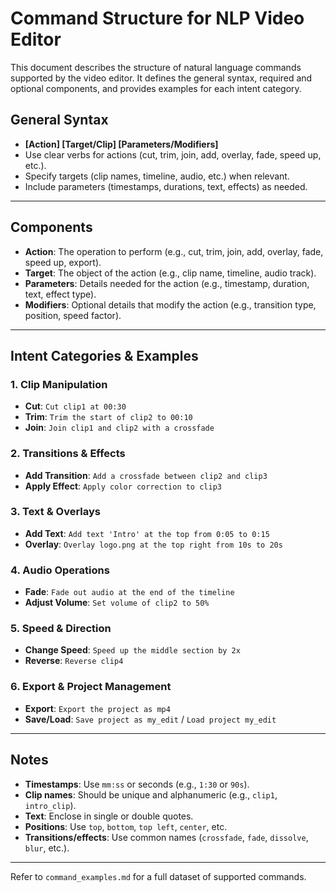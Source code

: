 # Command Structure for NLP Video Editor

This document describes the structure of natural language commands supported by the video editor. It defines the general syntax, required and optional components, and provides examples for each intent category.

## General Syntax

- **[Action] [Target/Clip] [Parameters/Modifiers]**
- Use clear verbs for actions (cut, trim, join, add, overlay, fade, speed up, etc.).
- Specify targets (clip names, timeline, audio, etc.) when relevant.
- Include parameters (timestamps, durations, text, effects) as needed.

---

## Components

- **Action**: The operation to perform (e.g., cut, trim, join, add, overlay, fade, speed up, export).
- **Target**: The object of the action (e.g., clip name, timeline, audio track).
- **Parameters**: Details needed for the action (e.g., timestamp, duration, text, effect type).
- **Modifiers**: Optional details that modify the action (e.g., transition type, position, speed factor).

---

## Intent Categories & Examples

### 1. Clip Manipulation
- **Cut**: `Cut clip1 at 00:30`
- **Trim**: `Trim the start of clip2 to 00:10`
- **Join**: `Join clip1 and clip2 with a crossfade`

### 2. Transitions & Effects
- **Add Transition**: `Add a crossfade between clip2 and clip3`
- **Apply Effect**: `Apply color correction to clip3`

### 3. Text & Overlays
- **Add Text**: `Add text 'Intro' at the top from 0:05 to 0:15`
- **Overlay**: `Overlay logo.png at the top right from 10s to 20s`

### 4. Audio Operations
- **Fade**: `Fade out audio at the end of the timeline`
- **Adjust Volume**: `Set volume of clip2 to 50%`

### 5. Speed & Direction
- **Change Speed**: `Speed up the middle section by 2x`
- **Reverse**: `Reverse clip4`

### 6. Export & Project Management
- **Export**: `Export the project as mp4`
- **Save/Load**: `Save project as my_edit` / `Load project my_edit`

---

## Notes
- **Timestamps**: Use `mm:ss` or seconds (e.g., `1:30` or `90s`).
- **Clip names**: Should be unique and alphanumeric (e.g., `clip1`, `intro_clip`).
- **Text**: Enclose in single or double quotes.
- **Positions**: Use `top`, `bottom`, `top left`, `center`, etc.
- **Transitions/effects**: Use common names (`crossfade`, `fade`, `dissolve`, `blur`, etc.).

---

Refer to `command_examples.md` for a full dataset of supported commands. 